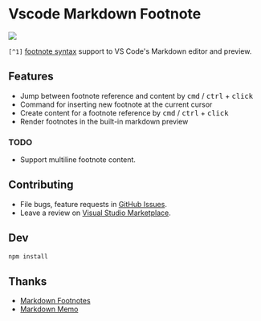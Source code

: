 # Vscode Markdown Footnote

[![](https://github.com/houkanshan/vscode-markdown-footnote/workflows/CI/badge.svg?branch=master)](https://github.com/houkanshan/vscode-markdown-footnote/actions?query=workflow%3ACI+branch%3Amaster)

`[^1]` [footnote syntax](https://www.markdownguide.org/extended-syntax/#footnotes) support to VS Code's Markdown editor and preview.

## Features

- Jump between footnote reference and content by <kbd>cmd</kbd> / <kbd>ctrl</kbd> + <kbd>click</kbd>
- Command for inserting new footnote at the current cursor
- Create content for a footnote reference by <kbd>cmd</kbd> / <kbd>ctrl</kbd> + <kbd>click</kbd>
- Render footnotes in the built-in markdown preview

### TODO

- Support multiline footnote content.

## Contributing

- File bugs, feature requests in [GitHub Issues](https://github.com/houkanshan/vscode-markdown-footnote/issues).
- Leave a review on [Visual Studio Marketplace](https://marketplace.visualstudio.com/items?itemName=houkanshan.markdown-footnote&ssr=false#review-details).

## Dev

```bash
npm install
```

## Thanks

- [Markdown Footnotes](https://github.com/mjbvz/vscode-markdown-footnotes)
- [Markdown Memo](https://github.com/svsool/vscode-memo)
